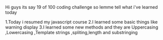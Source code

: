 Hi guys its say 19 of 100 coding challenge so lemme tell what i've learned today

1.Today i resumed my javascript course
2.I learned some basic things like warning display
3.I learned some new methods and they are Uppercasing ,Lowercasing ,Template strings ,spliting,length and substringing


